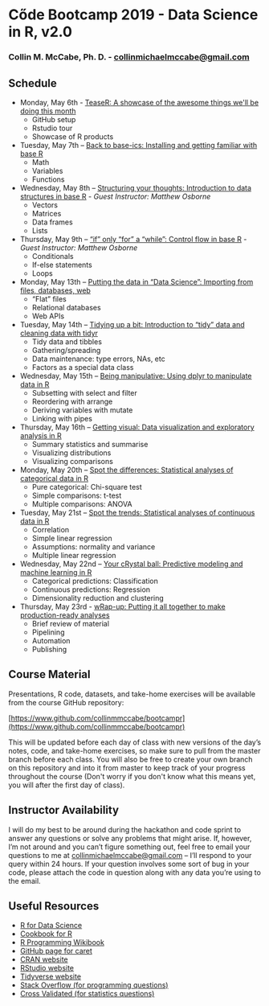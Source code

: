 # Cőde Bootcamp 2019 - Data Science in R, v2.0
### Collin M. McCabe, Ph. D. - collinmichaelmccabe@gmail.com

## Schedule
* Monday, May 6th - [TeaseR: A showcase of the awesome things we'll be doing this month](https://github.com/collinmmccabe/bootcampR/tree/master/day00)
  * GitHub setup
  * Rstudio tour
  * Showcase of R products
* Tuesday, May 7th – [Back to base-ics: Installing and getting familiar with base R](https://github.com/collinmmccabe/bootcampR/tree/master/day01)
  * Math
  * Variables
  * Functions
* Wednesday, May 8th – [Structuring your thoughts: Introduction to data structures in base R](https://github.com/collinmmccabe/bootcampR/tree/master/day02) - _Guest Instructor: Matthew Osborne_
  * Vectors
  * Matrices
  * Data frames
  * Lists
* Thursday, May 9th – [“if” only “for” a “while”: Control flow in base R](https://github.com/collinmmccabe/bootcampR/tree/master/day03) - _Guest Instructor: Matthew Osborne_
  * Conditionals
  * If-else statements
  * Loops
* Monday, May 13th – [Putting the data in “Data Science”: Importing from files, databases, web](https://github.com/collinmmccabe/bootcampR/tree/master/day04)
  * “Flat” files
  * Relational databases
  * Web APIs
* Tuesday, May 14th – [Tidying up a bit: Introduction to “tidy” data and cleaning data with tidyr](https://github.com/collinmmccabe/bootcampR/tree/master/day05)
  * Tidy data and tibbles
  * Gathering/spreading
  * Data maintenance: type errors, NAs, etc
  * Factors as a special data class
* Wednesday, May 15th – [Being manipulative: Using dplyr to manipulate data in R](https://github.com/collinmmccabe/bootcampR/tree/master/day06)
  * Subsetting with select and filter
  * Reordering with arrange
  * Deriving variables with mutate
  * Linking with pipes
* Thursday, May 16th – [Getting visual: Data visualization and exploratory analysis in R](https://github.com/collinmmccabe/bootcampR/tree/master/day07)
  * Summary statistics and summarise
  * Visualizing distributions
  * Visualizing comparisons
* Monday, May 20th – [Spot the differences: Statistical analyses of categorical data in R](https://github.com/collinmmccabe/bootcampR/tree/master/day08)
  * Pure categorical: Chi-square test
  * Simple comparisons: t-test
  * Multiple comparisons: ANOVA
* Tuesday, May 21st – [Spot the trends: Statistical analyses of continuous data in R](https://github.com/collinmmccabe/bootcampR/tree/master/day09)
  * Correlation
  * Simple linear regression
  * Assumptions: normality and variance
  * Multiple linear regression
* Wednesday, May 22nd – [Your cRystal ball: Predictive modeling and machine learning in R](https://github.com/collinmmccabe/bootcampR/tree/master/day10)
  * Categorical predictions: Classification
  * Continuous predictions: Regression
  * Dimensionality reduction and clustering
* Thursday, May 23rd - [wRap-up: Putting it all together to make production-ready analyses](https://github.com/collinmmccabe/bootcampR/tree/master/day11)
  * Brief review of material
  * Pipelining
  * Automation
  * Publishing

## Course Material
Presentations, R code, datasets, and take-home exercises will be available from the course GitHub repository:

[https://www.github.com/collinmmccabe/bootcampr](https://www.github.com/collinmmccabe/bootcampr)

This will be updated before each day of class with new versions of the day’s notes, code, and take-home exercises, so make sure to pull from the master branch before each class. You will also be free to create your own branch on this repository and into it from master to keep track of your progress throughout the course (Don't worry if you don't know what this means yet, you will after the first day of class).

## Instructor Availability
I will do my best to be around during the hackathon and code sprint to answer any questions or solve any problems that might arise. If, however, I’m not around and you can’t figure something out, feel free to email your questions to me at [collinmichaelmccabe@gmail.com](mailto:collinmichaelmccabe@gmail.com) – I’ll respond to your query within 24 hours. If your question involves some sort of bug in your code, please attach the code in question along with any data you’re using to the email.

## Useful Resources
* [R for Data Science](http://r4ds.had.co.nz/index.html)
* [Cookbook for R](http://www.cookbook-r.com/)
* [R Programming Wikibook](https://en.wikibooks.org/wiki/R_Programming)
* [GitHub page for caret](https://topepo.github.io/caret/index.html)
* [CRAN website](https://cran.r-project.org/)
* [RStudio website](https://www.rstudio.com/)
* [Tidyverse website](https://www.tidyverse.org/)
* [Stack Overflow (for programming questions)](https://stackoverflow.com/questions/tagged/r)
* [Cross Validated (for statistics questions)](https://stats.stackexchange.com/questions/tagged/r)
